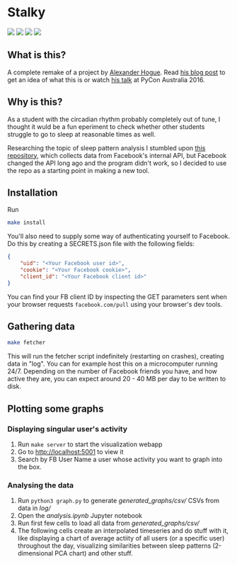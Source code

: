 Stalky
============
![](https://img.shields.io/github/license/JakuJ/zzzzz.svg)
![](https://img.shields.io/github/languages/code-size/JakuJ/zzzzz.svg)
![](https://img.shields.io/github/last-commit/JakuJ/zzzzz.svg)
![](https://img.shields.io/badge/creepiness-passable-orange.svg)

What is this?
-------------
A complete remake of a project by [Alexander Hogue](https://github.com/defaultnamehere/zzzzz).
Read [his blog post](https://mango.pdf.zone/graphing-when-your-facebook-friends-are-awake) to get an idea of what this is or watch [his talk](https://www.youtube.com/watch?v=MkSkqMvGBuo) at PyCon Australia 2016.

Why is this?
------------

As a student with the circadian rhythm probably completely out of tune, I thought it wuld be a fun eperiment to check whether other students struggle to go to sleep at reasonable times as well.

Researching the topic of sleep pattern analysis I stumbled upon [this repository](https://github.com/defaultnamehere/zzzzz), which collects data from Facebook's internal API,  but Facebook changed the API long ago and the program didn't work, so I decided to use the repo as a starting point in making a new tool.

Installation
-----------

Run 
```bash
make install
```

You'll also need to supply some way of authenticating yourself to Facebook.
Do this by creating a SECRETS.json file with the following fields:

```json
{
    "uid": "<Your Facebook user id>",
    "cookie": "<Your Facebook cookie>",
    "client_id": "<Your Facebook client id>"
}
```

You can find your FB client ID by inspecting the GET parameters sent when your browser requests `facebook.com/pull` using your browser's dev tools.

Gathering data
--------------

```bash
make fetcher
```

This will run the fetcher script indefinitely (restarting on crashes), creating data in "log". You can for example host this on a microcomputer running 24/7.
Depending on the number of Facebook friends you have, and how active they are, you can expect around 20 - 40 MB per day to be written to disk.

Plotting some graphs
----------------
### Displaying singular user's activity

1. Run `make server` to start the visualization webapp 
2. Go to <http://localhost:5001> to view it
3. Search by FB User Name a user whose activity you want to graph into the box.

### Analysing the data

1. Run `python3 graph.py` to generate *generated_graphs/csv/* CSVs from data in *log/*
2. Open the *analysis.ipynb* Jupyter notebook
3. Run first few cells to load all data from *generated_graphs/csv/*
4. The following cells create an interpolated timeseries and do stuff with it, like displaying a chart of average actiity of all users (or a specific user) throughout the day, visualizing similarities between sleep patterns (2-dimensional PCA chart) and other stuff.